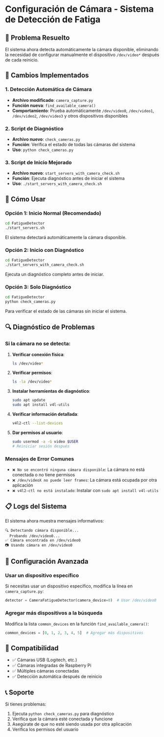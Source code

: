 # Configuración de Cámara - Sistema de Detección de Fatiga

## 🎯 Problema Resuelto

El sistema ahora detecta automáticamente la cámara disponible, eliminando la necesidad de configurar manualmente el dispositivo `/dev/video*` después de cada reinicio.

## 🔧 Cambios Implementados

### 1. Detección Automática de Cámara
- **Archivo modificado**: `camera_capture.py`
- **Función nueva**: `find_available_camera()`
- **Comportamiento**: Prueba automáticamente `/dev/video0`, `/dev/video1`, `/dev/video2`, `/dev/video3` y otros dispositivos disponibles

### 2. Script de Diagnóstico
- **Archivo nuevo**: `check_cameras.py`
- **Función**: Verifica el estado de todas las cámaras del sistema
- **Uso**: `python check_cameras.py`

### 3. Script de Inicio Mejorado
- **Archivo nuevo**: `start_servers_with_camera_check.sh`
- **Función**: Ejecuta diagnóstico antes de iniciar el sistema
- **Uso**: `./start_servers_with_camera_check.sh`

## 🚀 Cómo Usar

### Opción 1: Inicio Normal (Recomendado)
```bash
cd FatigueDetector
./start_servers.sh
```
El sistema detectará automáticamente la cámara disponible.

### Opción 2: Inicio con Diagnóstico
```bash
cd FatigueDetector
./start_servers_with_camera_check.sh
```
Ejecuta un diagnóstico completo antes de iniciar.

### Opción 3: Solo Diagnóstico
```bash
cd FatigueDetector
python check_cameras.py
```
Para verificar el estado de las cámaras sin iniciar el sistema.

## 🔍 Diagnóstico de Problemas

### Si la cámara no se detecta:

1. **Verificar conexión física**:
   ```bash
   ls /dev/video*
   ```

2. **Verificar permisos**:
   ```bash
   ls -la /dev/video*
   ```

3. **Instalar herramientas de diagnóstico**:
   ```bash
   sudo apt update
   sudo apt install v4l-utils
   ```

4. **Verificar información detallada**:
   ```bash
   v4l2-ctl --list-devices
   ```

5. **Dar permisos al usuario**:
   ```bash
   sudo usermod -a -G video $USER
   # Reiniciar sesión después
   ```

### Mensajes de Error Comunes

- `❌ No se encontró ninguna cámara disponible`: La cámara no está conectada o no tiene permisos
- `❌ /dev/videoX no puede leer frames`: La cámara está ocupada por otra aplicación
- `❌ v4l2-ctl no está instalado`: Instalar con `sudo apt install v4l-utils`

## 📋 Logs del Sistema

El sistema ahora muestra mensajes informativos:

```
🔍 Detectando cámara disponible...
  Probando /dev/video0...
✅ Cámara encontrada en /dev/video0
📷 Usando cámara en /dev/video0
```

## 🔧 Configuración Avanzada

### Usar un dispositivo específico
Si necesitas usar un dispositivo específico, modifica la línea en `camera_capture.py`:

```python
detector = CameraFatigueDetector(camera_device=0)  # Usar /dev/video0
```

### Agregar más dispositivos a la búsqueda
Modifica la lista `common_devices` en la función `find_available_camera()`:

```python
common_devices = [0, 1, 2, 3, 4, 5]  # Agregar más dispositivos
```

## 🎯 Compatibilidad

- ✅ Cámaras USB (Logitech, etc.)
- ✅ Cámaras integradas de Raspberry Pi
- ✅ Múltiples cámaras conectadas
- ✅ Detección automática después de reinicio

## 📞 Soporte

Si tienes problemas:

1. Ejecuta `python check_cameras.py` para diagnóstico
2. Verifica que la cámara esté conectada y funcione
3. Asegúrate de que no esté siendo usada por otra aplicación
4. Verifica los permisos del usuario 